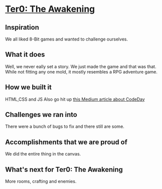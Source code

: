# [Ter0: The Awakening](index.html)

## Inspiration

We all liked 8-Bit games and wanted to challenge ourselves.

## What it does

Well, we never eally set a story. We just made the game and that was that. While not fitting any one mold, it mostly resembles a RPG adventure game.

## How we built it

HTML,CSS and JS
Also go hit up [this Medium article about CodeDay](https://medium.com/@sethtrei/experiences-from-my-first-hackathon-fb3339e97214#.llipp4hud) 

## Challenges we ran into

There were a bunch of bugs to fix and there still are some.

## Accomplishments that we are proud of
We did the entire thing in the canvas.


## What's next for Ter0: The Awakening
More rooms, crafting and enemies.